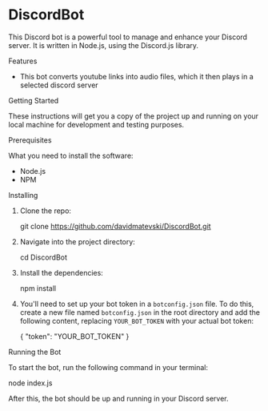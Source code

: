 # DiscordBot

This Discord bot is a powerful tool to manage and enhance your Discord server. It is written in Node.js, using the Discord.js library.

Features

* This bot converts youtube links into audio files, which it then plays in a selected discord server

Getting Started

These instructions will get you a copy of the project up and running on your local machine for development and testing purposes.

Prerequisites

What you need to install the software:

* Node.js
* NPM

Installing

1. Clone the repo:
  
   git clone https://github.com/davidmatevski/DiscordBot.git
   

2. Navigate into the project directory:
  
   cd DiscordBot
  

3. Install the dependencies:
  
   npm install
  

4. You'll need to set up your bot token in a `botconfig.json` file. To do this, create a new file named `botconfig.json` in the root directory and add the following content, replacing `YOUR_BOT_TOKEN` with your actual bot token:
  
   {
       "token": "YOUR_BOT_TOKEN"
   }
   

Running the Bot

To start the bot, run the following command in your terminal:

node index.js

After this, the bot should be up and running in your Discord server.
